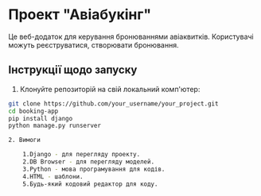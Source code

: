 # Проект "Авіабукінг"

Це веб-додаток для керування бронюваннями авіаквитків. Користувачі можуть реєструватися, створювати бронювання.
## Інструкції щодо запуску

1. Клонуйте репозиторій на свій локальний комп'ютер:

```bash
git clone https://github.com/your_username/your_project.git
cd booking-app
pip install django
python manage.py runserver

2. Вимоги

    1.Django - для перегляду проекту.
    2.DB Browser - для перегляду моделей.
    3.Python - мова програмування для кодів.
    4.HTML - шаблони.
    5.Будь-який кодовий редактор для коду.